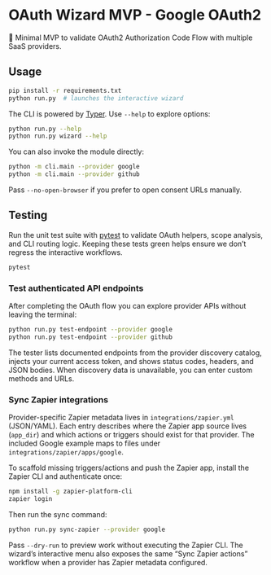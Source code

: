 # OAuth Wizard MVP - Google OAuth2

🚀 Minimal MVP to validate OAuth2 Authorization Code Flow with multiple SaaS providers.

## Usage

```bash
pip install -r requirements.txt
python run.py  # launches the interactive wizard
```

The CLI is powered by [Typer](https://typer.tiangolo.com/). Use `--help` to explore options:

```bash
python run.py --help
python run.py wizard --help
```

You can also invoke the module directly:

```bash
python -m cli.main --provider google
python -m cli.main --provider github
```

Pass `--no-open-browser` if you prefer to open consent URLs manually.

## Testing

Run the unit test suite with [pytest](https://docs.pytest.org/) to validate OAuth helpers, scope analysis, and CLI routing logic. Keeping these tests green helps ensure we don’t regress the interactive workflows.

```bash
pytest
```

### Test authenticated API endpoints

After completing the OAuth flow you can explore provider APIs without leaving the terminal:

```bash
python run.py test-endpoint --provider google
python run.py test-endpoint --provider github
```

The tester lists documented endpoints from the provider discovery catalog, injects your current access token, and shows status codes, headers, and JSON bodies. When discovery data is unavailable, you can enter custom methods and URLs.

### Sync Zapier integrations

Provider-specific Zapier metadata lives in `integrations/zapier.yml` (JSON/YAML). Each entry describes where the Zapier app source lives (`app_dir`) and which actions or triggers should exist for that provider. The included Google example maps to files under `integrations/zapier/apps/google`.

To scaffold missing triggers/actions and push the Zapier app, install the Zapier CLI and authenticate once:

```bash
npm install -g zapier-platform-cli
zapier login
```

Then run the sync command:

```bash
python run.py sync-zapier --provider google
```

Pass `--dry-run` to preview work without executing the Zapier CLI. The wizard’s interactive menu also exposes the same “Sync Zapier actions” workflow when a provider has Zapier metadata configured.
